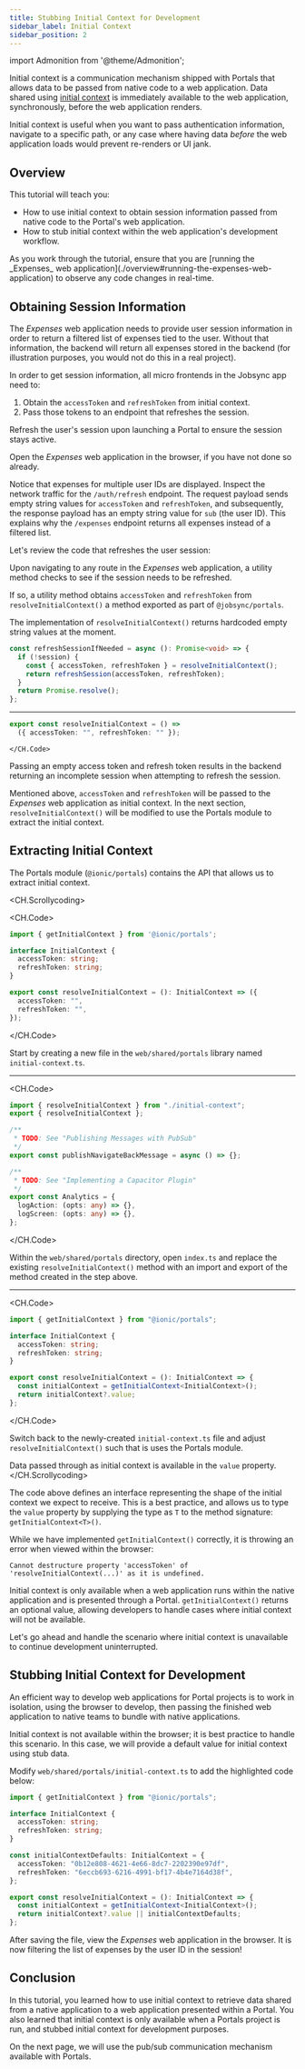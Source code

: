 ```yaml
---
title: Stubbing Initial Context for Development
sidebar_label: Initial Context
sidebar_position: 2
---
```


import Admonition from '@theme/Admonition';

Initial context is a communication mechanism shipped with Portals that allows data to be passed from native code to a web application. Data shared using <a href="https://ionic.io/docs/portals/choosing-a-communication#initial-context" target="_blank">initial context</a> is immediately available to the web application, synchronously, before the web application renders. 

Initial context is useful when you want to pass authentication information, navigate to a specific path, or any case where having data _before_ the web application loads would prevent re-renders or UI jank.  

## Overview

This tutorial will teach you:

- How to use initial context to obtain session information passed from native code to the Portal's web application.
- How to stub initial context within the web application's development workflow. 

<Admonition type="note">
As you work through the tutorial, ensure that you are [running the _Expenses_ web application](./overview#running-the-expenses-web-application) to observe any code changes in real-time.
</Admonition>


## Obtaining Session Information

The _Expenses_ web application needs to provide user session information in order to return a filtered list of expenses tied to the user. Without that information, the backend will return all expenses stored in the backend (for illustration purposes, you would not do this in a real project).

In order to get session information, all micro frontends in the Jobsync app need to:

1. Obtain the `accessToken` and `refreshToken` from initial context.
2. Pass those tokens to an endpoint that refreshes the session.

<Admonition type="info" title="Best Practice">
Refresh the user's session upon launching a Portal to ensure the session stays active.
</Admonition>

Open the _Expenses_ web application in the browser, if you have not done so already. 

Notice that expenses for multiple user IDs are displayed. Inspect the network traffic for the `/auth/refresh` endpoint. The request payload sends empty string values for `accessToken` and `refreshToken`, and subsequently, the response payload has an empty string value for `sub` (the user ID). This explains why the `/expenses` endpoint returns all expenses instead of a filtered list.

Let's review the code that refreshes the user session:

<div style={{ display: 'grid', gridTemplateColumns: '1fr 1fr', gap: '20px' }}>

  <div>

  Upon navigating to any route in the _Expenses_ web application, a utility method checks to see if the session needs to be refreshed.

  If so, a utility method obtains `accessToken` and `refreshToken` from `resolveInitialContext()` a method exported as part of `@jobsync/portals`.
  
  The implementation of `resolveInitialContext()` returns hardcoded empty string values at the moment. 

  </div>

  <div>
    <CH.Code>

```typescript web/apps/expenses/src/router.ts
const refreshSessionIfNeeded = async (): Promise<void> => {
  if (!session) {
    const { accessToken, refreshToken } = resolveInitialContext();
    return refreshSession(accessToken, refreshToken);
  }
  return Promise.resolve();
};
```
---
```typescript web/shared/portals/index.ts
export const resolveInitialContext = () => 
  ({ accessToken: "", refreshToken: "" });
```
    </CH.Code>

  </div>
</div>

Passing an empty access token and refresh token results in the backend returning an incomplete session when attempting to refresh the session.

Mentioned above, `accessToken` and `refreshToken` will be passed to the _Expenses_ web application as initial context. In the next section, `resolveInitialContext()` will be modified to use the Portals module to extract the initial context.

## Extracting Initial Context

The Portals module (`@ionic/portals`) contains the API that allows us to extract initial context.

<CH.Scrollycoding>

<CH.Code>

```typescript web/shared/portals/initial-context.ts
import { getInitialContext } from '@ionic/portals';

interface InitialContext {
  accessToken: string;
  refreshToken: string;
}

export const resolveInitialContext = (): InitialContext => ({
  accessToken: "",
  refreshToken: "",
});
```

</CH.Code>

Start by creating a new file in the `web/shared/portals` library named `initial-context.ts`. 

---

<CH.Code>

```typescript web/shared/portals/index.ts focus=1:2
import { resolveInitialContext } from "./initial-context";
export { resolveInitialContext };

/**
 * TODO: See "Publishing Messages with PubSub"
 */
export const publishNavigateBackMessage = async () => {};

/**
 * TODO: See "Implementing a Capacitor Plugin"
 */
export const Analytics = {
  logAction: (opts: any) => {},
  logScreen: (opts: any) => {},
};
```

</CH.Code>

Within the `web/shared/portals` directory, open `index.ts` and replace the existing `resolveInitialContext()` method with an import and export of the method created in the step above.

---

<CH.Code>

```typescript web/shared/portals/initial-context.ts focus=8:11
import { getInitialContext } from "@ionic/portals";

interface InitialContext {
  accessToken: string;
  refreshToken: string;
}

export const resolveInitialContext = (): InitialContext => {
  const initialContext = getInitialContext<InitialContext>();
  return initialContext?.value;
};
```

</CH.Code>

Switch back to the newly-created `initial-context.ts` file and adjust `resolveInitialContext()` such that is uses the Portals module.

Data passed through as initial context is available in the `value` property.
</CH.Scrollycoding>


The code above defines an interface representing the shape of the initial context we expect to receive. This is a best practice, and allows us to type the `value` property by supplying the type as `T` to the method signature: `getInitialContext<T>()`. 

While we have implemented `getInitialContext()` correctly, it is throwing an error when viewed within the browser:

```
Cannot destructure property 'accessToken' of 'resolveInitialContext(...)' as it is undefined.
```

Initial context is only available when a web application runs within the native application and is presented through a Portal. `getInitialContext()` returns an optional value, allowing developers to handle cases where initial context will not be available. 

Let's go ahead and handle the scenario where initial context is unavailable to continue development uninterrupted. 

## Stubbing Initial Context for Development

An efficient way to develop web applications for Portal projects is to work in isolation, using the browser to develop, then passing the finished web application to native teams to bundle with native applications.

Initial context is not available within the browser; it is best practice to handle this scenario. In this case, we will provide a default value for initial context using stub data.

Modify `web/shared/portals/initial-context.ts` to add the highlighted code below:

```typescript web/shared/portals/initial-context.ts focus=8:11,15[31:57]
import { getInitialContext } from "@ionic/portals";

interface InitialContext {
  accessToken: string;
  refreshToken: string;
}

const initialContextDefaults: InitialContext = {
  accessToken: "0b12e808-4621-4e66-8dc7-2202390e97df",
  refreshToken: "6eccb693-6216-4991-bf17-4b4e7164d38f",
};

export const resolveInitialContext = (): InitialContext => {
  const initialContext = getInitialContext<InitialContext>();
  return initialContext?.value || initialContextDefaults;
};

```

After saving the file, view the _Expenses_ web application in the browser. It is now filtering the list of expenses by the user ID in the session!

## Conclusion

In this tutorial, you learned how to use initial context to retrieve data shared from a native application to a web application presented within a Portal. You also learned that initial context is only available when a Portals project is run, and stubbed initial context for development purposes.

On the next page, we will use the pub/sub communication mechanism available with Portals. 